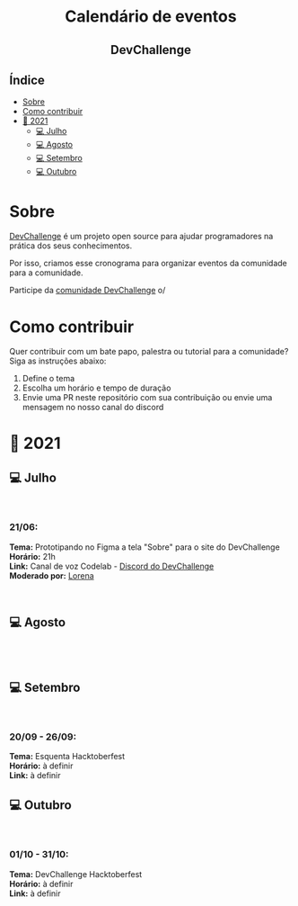 <p align="center">
  <h1 align="center">Calendário de eventos</h1>
  <h2 align="center">DevChallenge</h2>
</p>

## Índice

* [Sobre](#sobre)  
* [Como contribuir](#como-contribuir)  
* [📅 2021](#📅-2021)  
  * [💻 Julho](#💻-julho)
  * [💻 Agosto](#💻-agosto)
  * [💻 Setembro](#💻-setembro)
  * [💻 Outubro](#💻-outubro)

# Sobre 
<a href="https://devchallenge.now.sh/"> DevChallenge</a> é um projeto open source para ajudar programadores na prática dos seus conhecimentos. 

Por isso, criamos esse cronograma para organizar eventos da comunidade para a comunidade. 

Participe da <a href="https://discord.gg/yvYXhGj">comunidade DevChallenge</a> o/

# Como contribuir 

Quer contribuir com um bate papo, palestra ou tutorial para a comunidade? Siga as instruções abaixo:

1. Define o tema
2. Escolha um horário e tempo de duração
3. Envie uma PR neste repositório com sua contribuição ou envie uma mensagem no nosso canal do discord


# 📅 2021 

 ## 💻 Julho
<br>

  ### 21/06: 
  <strong>Tema:</strong> Prototipando no Figma a tela "Sobre" para o site do DevChallenge<br>
  <strong>Horário:</strong> 21h<br>
  <strong>Link:</strong> Canal de voz Codelab - <a href="https://discord.gg/yvYXhGj">Discord do DevChallenge</a><br>
  <strong>Moderado por:</strong> [Lorena](https://github.com/Lorenalgm)


<br>

 ## 💻 Agosto
<br>


 
<br>

 ## 💻 Setembro
<br>

 ### 20/09 - 26/09: 
  <strong>Tema:</strong> Esquenta Hacktoberfest<br>
  <strong>Horário:</strong> à definir<br>
  <strong>Link:</strong> à definir
 
 ## 💻 Outubro
<br>

 ### 01/10 - 31/10: 
  <strong>Tema:</strong> DevChallenge Hacktoberfest<br>
  <strong>Horário:</strong> à definir<br>
  <strong>Link:</strong> à definir
